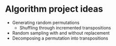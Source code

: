 # Algorithm project ideas

* Generating random permutations
  * Shuffling through incremented transpositions
* Random sampling with and without replacement
* Decomposing a permutation into transpositions
